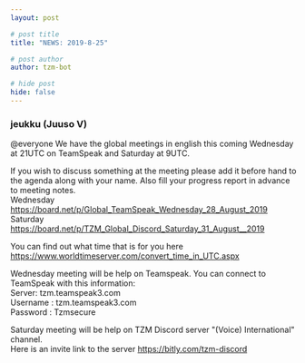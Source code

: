 ```yaml
---
layout: post

# post title
title: "NEWS: 2019-8-25"

# post author
author: tzm-bot

# hide post
hide: false
---
```


### jeukku (Juuso V)

@​everyone  We have the global meetings in english this coming Wednesday at 21UTC on TeamSpeak and Saturday at 9UTC.    
  
If you wish to discuss something at the meeting please add it before hand to the agenda along with your name. Also fill your progress report in advance to meeting notes.    
Wednesday https://board.net/p/Global_TeamSpeak_Wednesday_28_August_2019  
Saturday https://board.net/p/TZM_Global_Discord_Saturday_31_August__2019  
  
You can find out what time that is for you here https://www.worldtimeserver.com/convert_time_in_UTC.aspx  
  
Wednesday meeting will be help on Teamspeak. You can connect to TeamSpeak with this information:   
Server: tzm.teamspeak3.com   
Username : tzm.teamspeak3.com  
Password : Tzmsecure  
  
Saturday meeting will be help on TZM Discord server "(Voice) International" channel.   
Here is an invite link to the server https://bitly.com/tzm-discord  


